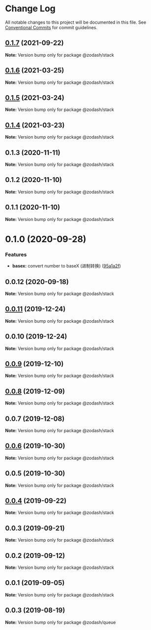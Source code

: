 # Change Log

All notable changes to this project will be documented in this file.
See [Conventional Commits](https://conventionalcommits.org) for commit guidelines.

## [0.1.7](https://github.com/zcorky/zodash/compare/@zodash/stack@0.1.6...@zodash/stack@0.1.7) (2021-09-22)

**Note:** Version bump only for package @zodash/stack





## [0.1.6](https://github.com/zcorky/zodash/compare/@zodash/stack@0.1.5...@zodash/stack@0.1.6) (2021-03-25)

**Note:** Version bump only for package @zodash/stack





## [0.1.5](https://github.com/zcorky/zodash/compare/@zodash/stack@0.1.4...@zodash/stack@0.1.5) (2021-03-24)

**Note:** Version bump only for package @zodash/stack





## [0.1.4](https://github.com/zcorky/zodash/compare/@zodash/stack@0.1.3...@zodash/stack@0.1.4) (2021-03-23)

**Note:** Version bump only for package @zodash/stack





## 0.1.3 (2020-11-11)

**Note:** Version bump only for package @zodash/stack





## 0.1.2 (2020-11-10)

**Note:** Version bump only for package @zodash/stack





## 0.1.1 (2020-11-10)

**Note:** Version bump only for package @zodash/stack





# 0.1.0 (2020-09-28)


### Features

* **basex:** convert number to baseX (进制转换) ([95a1a2f](https://github.com/zcorky/zodash/commit/95a1a2f361d73de5caa3b8e297c1643e97e40983))





## 0.0.12 (2020-09-18)

**Note:** Version bump only for package @zodash/stack





## [0.0.11](https://github.com/zcorky/zodash/compare/@zodash/stack@0.0.10...@zodash/stack@0.0.11) (2019-12-24)

**Note:** Version bump only for package @zodash/stack





## 0.0.10 (2019-12-24)

**Note:** Version bump only for package @zodash/stack





## [0.0.9](https://github.com/zcorky/zodash/compare/@zodash/stack@0.0.8...@zodash/stack@0.0.9) (2019-12-10)

**Note:** Version bump only for package @zodash/stack





## [0.0.8](https://github.com/zcorky/zodash/compare/@zodash/stack@0.0.7...@zodash/stack@0.0.8) (2019-12-09)

**Note:** Version bump only for package @zodash/stack





## 0.0.7 (2019-12-08)

**Note:** Version bump only for package @zodash/stack





## [0.0.6](https://github.com/zcorky/zodash/compare/@zodash/stack@0.0.5...@zodash/stack@0.0.6) (2019-10-30)

**Note:** Version bump only for package @zodash/stack





## 0.0.5 (2019-10-30)

**Note:** Version bump only for package @zodash/stack





## [0.0.4](https://github.com/zcorky/zodash/compare/@zodash/stack@0.0.3...@zodash/stack@0.0.4) (2019-09-22)

**Note:** Version bump only for package @zodash/stack





## 0.0.3 (2019-09-21)

**Note:** Version bump only for package @zodash/stack





## 0.0.2 (2019-09-12)

**Note:** Version bump only for package @zodash/stack





## 0.0.1 (2019-09-05)

**Note:** Version bump only for package @zodash/stack





## 0.0.3 (2019-08-19)

**Note:** Version bump only for package @zodash/queue

